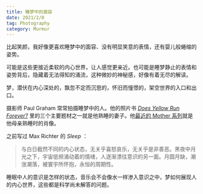 ```yaml
---
title: 睡梦中的面容
date: 2021/2/8
tag: Photography
category: Murmur
---
```


比起笑颜，我好像更喜欢睡梦中的面容、没有明显笑意的表情，还有婴儿般蜷缩的姿势。

可能是这些更接近柔软的内心世界，让人感觉更亲近。也可能是睡梦静止的表情和姿势背后，隐藏着无法得知的涌流，这种微妙的神秘感，好像有着无尽的解读。

梦，潜伏在内心深处的，飘忽不定而沉思的，怀旧而憧憬的，架空世界的入口和出口。

摄影师 Paul Graham 常常拍摄睡梦中的人。他的照片书 [_Does Yellow Run Forever?_](http://www.paulgrahamarchive.com/yellow.html) 里的三个主要题材之一就是他熟睡的妻子。他[最近的 Mother 系列](https://www.artsy.net/show/carlier-gebauer-paul-graham-mother-slash-sightless)就是他母亲熟睡时的肖像。

之前写过 Max Richter 的 _Sleep_ ：

> 与白日截然不同的内心状态，无关乎喜怒哀乐，无关乎是非善恶。黑夜中月光之下，宇宙低频涌动着的情绪，人逐渐漂往意识的另一面。月圆月缺，潮涨潮落，被寰宇所怀抱，永恒的周期性。

睡眠中人的意识是怎样的状态，音乐会不会像水一样渗入意识之中，梦如何展现人的内心世界，这些都是科学尚未解答的问题。
